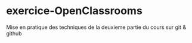 # exercice-OpenClassrooms
Mise en pratique des techniques de la deuxieme partie du cours sur git &amp; github
